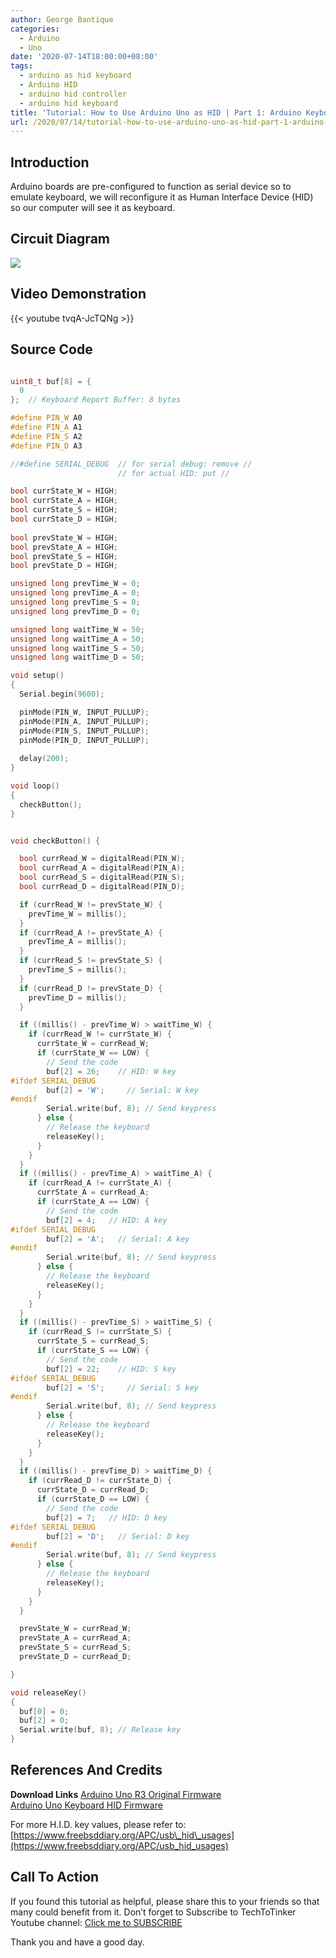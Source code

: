 ```yaml
---
author: George Bantique
categories:
  - Arduino
  - Uno
date: '2020-07-14T18:00:00+08:00'
tags:
  - arduino as hid keyboard
  - Arduino HID
  - arduino hid controller
  - arduino hid keyboard
title: 'Tutorial: How to Use Arduino Uno as HID | Part 1: Arduino Keyboard Emulation'
url: /2020/07/14/tutorial-how-to-use-arduino-uno-as-hid-part-1-arduino-keyboard-emulation/
---
```


## **Introduction**

Arduino boards are pre-configured to function as serial device so to emulate keyboard, we will reconfigure it as Human Interface Device (HID) so our computer will see it as keyboard.

## **Circuit Diagram**

![](/images/HID-Keyboard.png)

## **Video Demonstration**

{{< youtube tvqA-JcTQNg >}}

## **Source Code**

```cpp { lineNos="true" wrap="true" }

uint8_t buf[8] = {
  0
};  // Keyboard Report Buffer: 8 bytes

#define PIN_W A0
#define PIN_A A1
#define PIN_S A2
#define PIN_D A3

//#define SERIAL_DEBUG  // for serial debug: remove //
                        // for actual HID: put //

bool currState_W = HIGH;
bool currState_A = HIGH;
bool currState_S = HIGH;
bool currState_D = HIGH;
          
bool prevState_W = HIGH; 
bool prevState_A = HIGH; 
bool prevState_S = HIGH; 
bool prevState_D = HIGH; 

unsigned long prevTime_W = 0;
unsigned long prevTime_A = 0;
unsigned long prevTime_S = 0;
unsigned long prevTime_D = 0;

unsigned long waitTime_W = 50;
unsigned long waitTime_A = 50;
unsigned long waitTime_S = 50;
unsigned long waitTime_D = 50;

void setup() 
{
  Serial.begin(9600);

  pinMode(PIN_W, INPUT_PULLUP);
  pinMode(PIN_A, INPUT_PULLUP);
  pinMode(PIN_S, INPUT_PULLUP);
  pinMode(PIN_D, INPUT_PULLUP);
  
  delay(200);
}

void loop() 
{
  checkButton();
}


void checkButton() {

  bool currRead_W = digitalRead(PIN_W);
  bool currRead_A = digitalRead(PIN_A);
  bool currRead_S = digitalRead(PIN_S);
  bool currRead_D = digitalRead(PIN_D);

  if (currRead_W != prevState_W) {
    prevTime_W = millis();
  }
  if (currRead_A != prevState_A) {
    prevTime_A = millis();
  }
  if (currRead_S != prevState_S) {
    prevTime_S = millis();
  }
  if (currRead_D != prevState_D) {
    prevTime_D = millis();
  }

  if ((millis() - prevTime_W) > waitTime_W) {
    if (currRead_W != currState_W) {
      currState_W = currRead_W;
      if (currState_W == LOW) {
        // Send the code
        buf[2] = 26;    // HID: W key
#ifdef SERIAL_DEBUG
        buf[2] = 'W';     // Serial: W key
#endif
        Serial.write(buf, 8); // Send keypress
      } else {
        // Release the keyboard
        releaseKey();
      }
    }
  }
  if ((millis() - prevTime_A) > waitTime_A) {
    if (currRead_A != currState_A) {
      currState_A = currRead_A;
      if (currState_A == LOW) {
        // Send the code
        buf[2] = 4;   // HID: A key
#ifdef SERIAL_DEBUG
        buf[2] = 'A';   // Serial: A key
#endif
        Serial.write(buf, 8); // Send keypress
      } else {
        // Release the keyboard
        releaseKey();
      }
    }
  }
  if ((millis() - prevTime_S) > waitTime_S) {
    if (currRead_S != currState_S) {
      currState_S = currRead_S;
      if (currState_S == LOW) {
        // Send the code
        buf[2] = 22;    // HID: S key
#ifdef SERIAL_DEBUG
        buf[2] = 'S';     // Serial: S key
#endif
        Serial.write(buf, 8); // Send keypress
      } else {
        // Release the keyboard
        releaseKey();
      }
    }
  }
  if ((millis() - prevTime_D) > waitTime_D) {
    if (currRead_D != currState_D) {
      currState_D = currRead_D;
      if (currState_D == LOW) {
        // Send the code
        buf[2] = 7;   // HID: D key
#ifdef SERIAL_DEBUG        
        buf[2] = 'D';   // Serial: D key
#endif
        Serial.write(buf, 8); // Send keypress
      } else {
        // Release the keyboard
        releaseKey();
      }
    }
  }

  prevState_W = currRead_W;
  prevState_A = currRead_A;
  prevState_S = currRead_S;
  prevState_D = currRead_D;

}

void releaseKey() 
{
  buf[0] = 0;
  buf[2] = 0;
  Serial.write(buf, 8); // Release key  
}
```

## **References And Credits**

**Download Links**
[Arduino Uno R3 Original Firmware](https://drive.google.com/file/d/1Xs2ADXVjBxxyRpavzPLE5NW-zOCYorf0/view?usp=sharing)  
[Arduino Uno Keyboard HID Firmware](https://drive.google.com/file/d/1bVfzKfyKijaYnYtgYL_5mQRJzwy7Quia/view?usp=sharing)

For more H.I.D. key values, please refer to:  
[https://www.freebsddiary.org/APC/usb\_hid\_usages](https://www.freebsddiary.org/APC/usb_hid_usages)

## **Call To Action**

If you found this tutorial as helpful, please share this to your friends so that many could benefit from it.
Don’t forget to Subscribe to TechToTinker Youtube channel:
[Click me to SUBSCRIBE](https://www.youtube.com/c/TechToTinker?sub_confirmation=1)

Thank you and have a good day.

